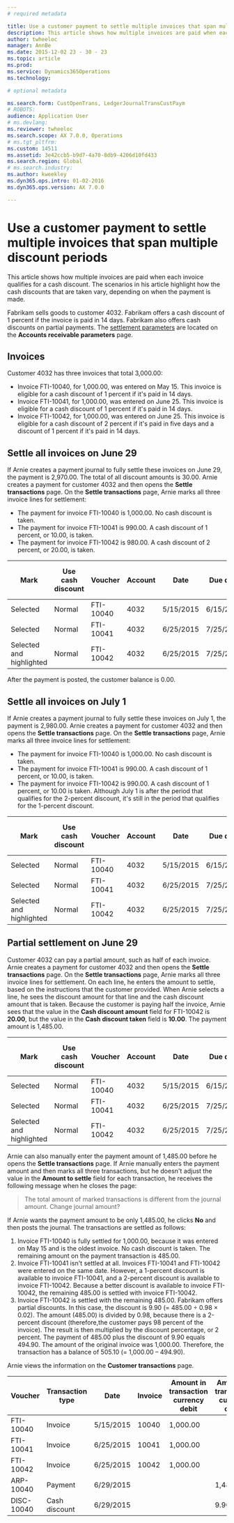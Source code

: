 ```yaml
---
# required metadata

title: Use a customer payment to settle multiple invoices that span multiple discount periods
description: This article shows how multiple invoices are paid when each invoice qualifies for a cash discount. The scenarios in his article highlight how the cash discounts that are taken vary, depending on when the payment is made.
author: twheeloc
manager: AnnBe
ms.date: 2015-12-02 23 - 30 - 23
ms.topic: article
ms.prod: 
ms.service: Dynamics365Operations
ms.technology: 

# optional metadata

ms.search.form: CustOpenTrans, LedgerJournalTransCustPaym
# ROBOTS: 
audience: Application User
# ms.devlang: 
ms.reviewer: twheeloc
ms.search.scope: AX 7.0.0, Operations
# ms.tgt_pltfrm: 
ms.custom: 14511
ms.assetid: 3e42ccb5-b9d7-4a70-8db9-4206d10fd433
ms.search.region: Global
# ms.search.industry: 
ms.author: kweekley
ms.dyn365.ops.intro: 01-02-2016
ms.dyn365.ops.version: AX 7.0.0

---
```


# Use a customer payment to settle multiple invoices that span multiple discount periods

This article shows how multiple invoices are paid when each invoice qualifies for a cash discount. The scenarios in his article highlight how the cash discounts that are taken vary, depending on when the payment is made.

Fabrikam sells goods to customer 4032. Fabrikam offers a cash discount of 1 percent if the invoice is paid in 14 days. Fabrikam also offers cash discounts on partial payments. The [settlement parameters](http://ax.help.dynamics.com/en/?p=246884) are located on the **Accounts receivable parameters** page.

## Invoices
Customer 4032 has three invoices that total 3,000.00:

-   Invoice FTI-10040, for 1,000.00, was entered on May 15. This invoice is eligible for a cash discount of 1 percent if it's paid in 14 days.
-   Invoice FTI-10041, for 1,000.00, was entered on June 25. This invoice is eligible for a cash discount of 1 percent if it's paid in 14 days.
-   Invoice FTI-10042, for 1,000.00, was entered on June 25. This invoice is eligible for a cash discount of 2 percent if it's paid in five days and a discount of 1 percent if it's paid in 14 days.

## Settle all invoices on June 29
If Arnie creates a payment journal to fully settle these invoices on June 29, the payment is 2,970.00. The total of all discount amounts is 30.00. Arnie creates a payment for customer 4032 and then opens the **Settle transactions** page. On the **Settle transactions** page, Arnie marks all three invoice lines for settlement:

-   The payment for invoice FTI-10040 is 1,000.00. No cash discount is taken.
-   The payment for invoice FTI-10041 is 990.00. A cash discount of 1 percent, or 10.00, is taken.
-   The payment for invoice FTI-10042 is 980.00. A cash discount of 2 percent, or 20.00, is taken.

| Mark                     | Use cash discount | Voucher   | Account | Date      | Due date  | Invoice | Amount in transaction currency debit | Amount in transaction currency credit | Currency | Amount to settle |
|--------------------------|-------------------|-----------|---------|-----------|-----------|---------|--------------------------------------|---------------------------------------|----------|------------------|
| Selected                 | Normal            | FTI-10040 | 4032    | 5/15/2015 | 6/15/2015 | 10040   | 1,000.00                             |                                       | USD      | 1,000.00         |
| Selected                 | Normal            | FTI-10041 | 4032    | 6/25/2015 | 7/25/2015 | 10041   | 1,000.00                             |                                       | USD      | 990.00           |
| Selected and highlighted | Normal            | FTI-10042 | 4032    | 6/25/2015 | 7/25/2015 | 10042   | 1,000.00                             |                                       | USD      | 980.00           |

After the payment is posted, the customer balance is 0.00.

## Settle all invoices on July 1
If Arnie creates a payment journal to fully settle these invoices on July 1, the payment is 2,980.00. Arnie creates a payment for customer 4032 and then opens the **Settle transactions** page. On the **Settle transactions** page, Arnie marks all three invoice lines for settlement:

-   The payment for invoice FTI-10040 is 1,000.00. No cash discount is taken.
-   The payment for invoice FTI-10041 is 990.00. A cash discount of 1 percent, or 10.00, is taken.
-   The payment for invoice FTI-10042 is 990.00. A cash discount of 1 percent, or 10.00 is taken. Although July 1 is after the period that qualifies for the 2-percent discount, it's still in the period that qualifies for the 1-percent discount.

| Mark                     | Use cash discount | Voucher   | Account | Date      | Due date  | Invoice | Amount in transaction currency debit | Amount in transaction currency credit | Currency | Amount to settle |
|--------------------------|-------------------|-----------|---------|-----------|-----------|---------|--------------------------------------|---------------------------------------|----------|------------------|
| Selected                 | Normal            | FTI-10040 | 4032    | 5/15/2015 | 6/15/2015 | 10040   | 1,000.00                             |                                       | USD      | 1,000.00         |
| Selected                 | Normal            | FTI-10041 | 4032    | 6/25/2015 | 7/25/2015 | 10041   | 1,000.00                             |                                       | USD      | 990.00           |
| Selected and highlighted | Normal            | FTI-10042 | 4032    | 6/25/2015 | 7/25/2015 | 10042   | 1,000.00                             |                                       | USD      | 990.00           |

## Partial settlement on June 29
Customer 4032 can pay a partial amount, such as half of each invoice. Arnie creates a payment for customer 4032 and then opens the **Settle transactions** page. On the **Settle transactions** page, Arnie marks all three invoice lines for settlement. On each line, he enters the amount to settle, based on the instructions that the customer provided. When Arnie selects a line, he sees the discount amount for that line and the cash discount amount that is taken. Because the customer is paying half the invoice, Arnie sees that the value in the **Cash discount amount** field for FTI-10042 is **20.00**, but the value in the **Cash discount taken** field is **10.00**. The payment amount is 1,485.00.

| Mark                     | Use cash discount | Voucher   | Account | Date      | Due date  | Invoice | Amount in transaction currency debit | Amount in transaction currency credit | Currency | Amount to settle |
|--------------------------|-------------------|-----------|---------|-----------|-----------|---------|--------------------------------------|---------------------------------------|----------|------------------|
| Selected                 | Normal            | FTI-10040 | 4032    | 5/15/2015 | 6/15/2015 | 10040   | 1,000.00                             |                                       | USD      | 500.00           |
| Selected                 | Normal            | FTI-10041 | 4032    | 6/25/2015 | 7/25/2015 | 10041   | 1,000.00                             |                                       | USD      | 495.00           |
| Selected and highlighted | Normal            | FTI-10042 | 4032    | 6/25/2015 | 7/25/2015 | 10042   | 1,000.00                             |                                       | USD      | 490.00           |

Arnie can also manually enter the payment amount of 1,485.00 before he opens the **Settle transactions** page. If Arnie manually enters the payment amount and then marks all three transactions, but he doesn't adjust the value in the **Amount to settle** field for each transaction, he receives the following message when he closes the page:

> The total amount of marked transactions is different from the journal amount. Change journal amount?

If Arnie wants the payment amount to be only 1,485.00, he clicks **No** and then posts the journal. The transactions are settled as follows:

1.  Invoice FTI-10040 is fully settled for 1,000.00, because it was entered on May 15 and is the oldest invoice. No cash discount is taken. The remaining amount on the payment transaction is 485.00.
2.  Invoice FTI-10041 isn't settled at all. Invoices FTI-10041 and FTI-10042 were entered on the same date. However, a 1-percent discount is available to invoice FTI-10041, and a 2-percent discount is available to invoice FTI-10042. Because a better discount is available to invoice FTI-10042, the remaining 485.00 is settled with invoice FTI-10042.
3.  Invoice FTI-10042 is settled with the remaining 485.00. Fabrikam offers partial discounts. In this case, the discount is 9.90 (= 485.00 ÷ 0.98 × 0.02). The amount (485.00) is divided by 0.98, because there is a 2-percent discount (therefore,the customer pays 98 percent of the invoice). The result is then multiplied by the discount percentage, or 2 percent. The payment of 485.00 plus the discount of 9.90 equals 494.90. The amount of the original invoice was 1,000.00. Therefore, the transaction has a balance of 505.10 (= 1,000.00 – 494.90).

Arnie views the information on the **Customer transactions** page.

| Voucher    | Transaction type | Date      | Invoice | Amount in transaction currency debit | Amount in transaction currency credit | Balance  | Currency |
|------------|------------------|-----------|---------|--------------------------------------|---------------------------------------|----------|----------|
| FTI-10040  | Invoice          | 5/15/2015 | 10040   | 1,000.00                             |                                       | 0.00     | USD      |
| FTI-10041  | Invoice          | 6/25/2015 | 10041   | 1,000.00                             |                                       | 1,000.00 | USD      |
| FTI-10042  | Invoice          | 6/25/2015 | 10042   | 1,000.00                             |                                       | 505.10   | USD      |
| ARP-10040  | Payment          | 6/29/2015 |         |                                      | 1,485.00                              | 0.00     | USD      |
| DISC-10040 | Cash discount    | 6/29/2015 |         |                                      | 9.90                                  | 0.00     | USD      |



